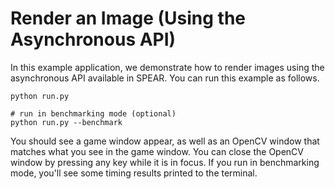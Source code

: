 # Render an Image (Using the Asynchronous API)

In this example application, we demonstrate how to render images using the asynchronous API available in SPEAR. You can run this example as follows.

```console
python run.py

# run in benchmarking mode (optional)
python run.py --benchmark
```

You should see a game window appear, as well as an OpenCV window that matches what you see in the game window. You can close the OpenCV window by pressing any key while it is in focus. If you run in benchmarking mode, you'll see some timing results printed to the terminal.
